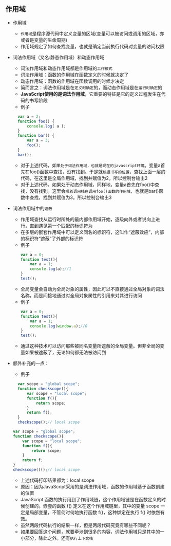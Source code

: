 ## 作用域

- 作用域
    - `作用域`是程序源代码中定义变量的区域(变量可以被访问或调用的区域，亦或者是变量的生命周期)
    - 作用域规定了如何查找变量，也就是确定当前执行代码对变量的访问权限
- 词法作用域（又名:静态作用域）和动态作用域
    - 词法作用域和动态作用域都是作用域的`工作模式`
    - 词法作用域：函数的作用域在函数定义的时候就决定了
    - 动态作用域：函数的作用域在函数调用的时候才决定
    - 简而言之：词法作用域是在`定义时确定`的，而动态作用域是在`运行时确定`的
    - **JavaScript使用的是词法作用域**，它重要的特征是它的定义过程发生在代码的书写阶段
    - 例子
    ```js
      var a = 2;
      function foo() {
          console.log( a );
      }
      function bar() {
          var a = 3;
          foo();
      }
      bar();
    ```
    - 对于上述代码，如`果处于词法作用域，也就是现在的javascript环境`。变量a首先在foo()函数中查找，没有找到。于是就`根据书写的位置`，查找上面一层的代码，在这里是全局作用域，找到并赋值为2。所以控制台输出2
    - 对于上述代码，如果处于动态作用域，同样地，变量a首先在foo()中查找，没有找到。这里会`顺着调用栈在调用foo()函数的作用域`，也就是bar()函数中查找，找到并赋值为3。所以控制台输出3

- 词法作用域中的`遮蔽`
    - 作用域查找从运行时所处的最内部作用域开始，逐级向外或者说向上进行，直到遇见第一个匹配的标识符为
    - 在多层的嵌套作用域中可以定义同名的标识符，这叫作“遮蔽效应”，内部的标识符“遮蔽”了外部的标识符
    - 例子
        ```js
        var a = 0;
        function test(){
            var a = 1;
            console.log(a);//1
        }
        test();
        ```
    - 全局变量会自动为全局对象的属性，因此可以不直接通过全局对象的词法名称，而是间接地通过对全局对象属性的引用来对其进行访问
    - 例子
        ```js
        var a = 0;
        function test(){
            var a = 1;
            console.log(window.a);//0
        }
        test();
        ```
    - 通过这种技术可以访问那些被同名变量所遮蔽的全局变量。但非全局的变量如果被遮蔽了，无论如何都无法被访问到

- 额外补充的一点：
    - 例子
    ```js
      var scope = "global scope";
      function checkscope(){
          var scope = "local scope";
          function f(){
              return scope;
          }
          return f();
      }
      checkscope();// local scope
    ```
    ```js
    var scope = "global scope";
    function checkscope(){
        var scope = "local scope";
        function f(){
            return scope;
        }
        return f;
    }
    checkscope()();// local scope
    ```
    - 上述代码打印结果都为：local scope
    - 原因：因为JavaScript采用的是词法作用域，函数的作用域基于函数创建的位置
    - JavaScript 函数的执行用到了作用域链，这个作用域链是在函数定义的时候创建的。嵌套的函数 f() 定义在这个作用域链里，其中的变量 scope 一定是局部变量，不管何时何地执行函数 f()，这种绑定在执行 f() 时依然有效。
    - 虽然两段代码执行的结果一样，但是两段代码究竟有哪些不同呢？
    - 如果要回答这个问题，就要牵涉到很多的内容，词法作用域只是其中的一小部分，除此之外。还有`执行上下文栈`
